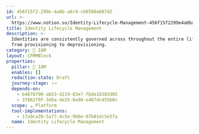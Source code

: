 ```yaml
---
id: 456f15f2-299e-4a8b-a8c9-cb0580a887d2
url: >-
  https://www.notion.so/Identity-Lifecycle-Management-456f15f2299e4a8ba8c9cb0580a887d2
title: Identity Lifecycle Management
description: >-
  Identities are consistently governed across throughout the entire lifecycle
  from provisioning to deprovisioning.
category: 🔐 IAM
layout: CFMMBlock
properties:
  pillar: 🔐 IAM
  enables: []
  redaction-state: Draft
  journey-stage: ⭐️⭐️
  depends-on:
    - b4678790-ab53-4219-83e7-fbde18383d05
    - 37862f9f-3d8a-4e25-8e90-e487dc455b0c
  scope: ☁️ Platform
  tool-implementations:
    - 17a9ca39-5a77-4c5e-9b0e-87b01dc5e57a
  name: Identity Lifecycle Management
---
```



